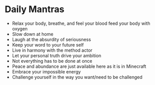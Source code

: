 # Daily Mantras

* Relax your body, breathe, and feel your blood feed your body with oxygen
* Slow down at home
* Laugh at the absurdity of seriousness
* Keep your word to your future self
* Live in harmony with the method actor
* Let your personal truth drive your ambition
* Not everything has to be done at once
* Peace and abundance are just available here as it is in Minecraft
* Embrace your impossible energy
* Challenge yourself in the way you want/need to be challenged
